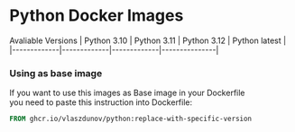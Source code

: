 # Python Docker Images

Avaliable Versions
| Python 3.10 | Python 3.11 | Python 3.12 | Python latest |
|-------------|-------------|-------------|---------------|

### Using as base image
If you want to use this images as Base image in your Dockerfile\
you need to paste this instruction into Dockerfile:
```Dockerfile
FROM ghcr.io/vlaszdunov/python:replace-with-specific-version
```

